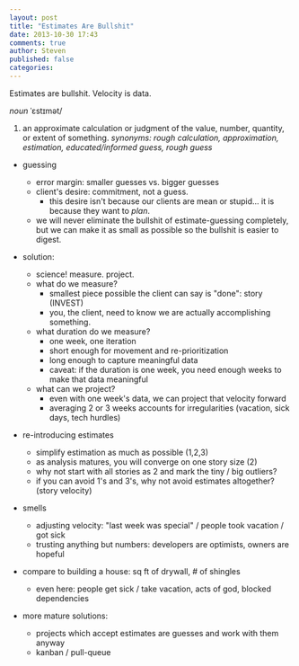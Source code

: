```yaml
---
layout: post
title: "Estimates Are Bullshit"
date: 2013-10-30 17:43
comments: true
author: Steven
published: false
categories:
---
```


Estimates are bullshit. Velocity is data.

_noun_
ˈɛstɪmət/
1. an approximate calculation or judgment of the value, number, quantity, or extent of something.
_synonyms:	rough calculation, approximation, estimation, educated/informed guess, rough guess_



- guessing
  - error margin: smaller guesses vs. bigger guesses
  - client's desire: commitment, not a guess.
    - this desire isn't because our clients are mean or stupid...
      it is because they want to _plan_.
  - we will never eliminate the bullshit of estimate-guessing completely,
    but we can make it as small as possible so the bullshit is easier to digest.

- solution:
  - science! measure. project.
  - what do we measure?
    - smallest piece possible the client can say is "done": story (INVEST)
    - you, the client, need to know we are actually accomplishing something.
  - what duration do we measure?
    - one week, one iteration
    - short enough for movement and re-prioritization
    - long enough to capture meaningful data
    - caveat: if the duration is one week, you need enough weeks to make that data meaningful
  - what can we project?
    - even with one week's data, we can project that velocity forward
    - averaging 2 or 3 weeks accounts for irregularities (vacation, sick days, tech hurdles)

- re-introducing estimates
  - simplify estimation as much as possible (1,2,3)
  - as analysis matures, you will converge on one story size (2)
  - why not start with all stories as 2 and mark the tiny / big outliers?
  - if you can avoid 1's and 3's, why not avoid estimates altogether? (story velocity)

- smells
  - adjusting velocity: "last week was special" / people took vacation / got sick
  - trusting anything but numbers: developers are optimists, owners are hopeful

- compare to building a house: sq ft of drywall, # of shingles
  - even here: people get sick / take vacation, acts of god, blocked dependencies

- more mature solutions:
  - projects which accept estimates are guesses and work with them anyway
  - kanban / pull-queue
